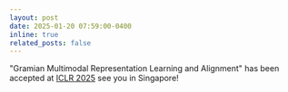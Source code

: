 ```yaml
---
layout: post
date: 2025-01-20 07:59:00-0400
inline: true
related_posts: false
---
```

"Gramian Multimodal Representation Learning and Alignment" has been accepted at <a href="https://iclr.cc/Conferences/2025">ICLR 2025</a> see you in Singapore!